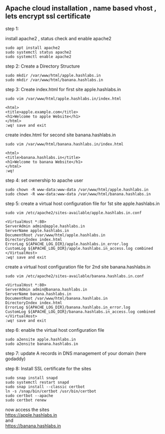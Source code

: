 ## Apache cloud installation , name based vhost , lets encrypt ssl certificate

step 1:

install apache2 , status check and enable apache2
```
sudo apt install apache2
sudo systemctl status apache2
sudo systemctl enable apache2
```

step 2:
Create a Directory Structure
```
sudo mkdir /var/www/html/apple.hashlabs.in
sudo mkdir /var/www/html/banana.hashlabs.in
```
step 3:
Create index.html for first site apple.hashlabs.in
```
sudo vim /var/www/html/apple.hashlabs.in/index.html
```
```
<html>
<title>apple.example.com</title>
<h1>Welcome to apple Website</h1>
</html>
:wq! save and exit
```
create index.html for second site banana.hashlabs.in
```
sudo vim /var/www/html/banana.hashlabs.in/index.html
```
```
<html>
<title>banana.hashlabs.in</title>
<h1>Welcome to banana Website</h1>
</html>
:wq!
```
step 4:
set ownership to apache user
```
sudo chown -R www-data:www-data /var/www/html/apple.hashlabs.in
sudo chown -R www-data:www-data /var/www/html/banana.hashlabs.in
```
step 5:
create a virtual host configuration file for 1st site apple.hashlabs.in
```
sudo vim /etc/apache2/sites-available/apple.hashlabs.in.conf
```
```
<VirtualHost *:80>
ServerAdmin admin@apple.hashlabs.in
ServerName apple.hashlabs.in
DocumentRoot /var/www/html/apple.hashlabs.in
DirectoryIndex index.html
ErrorLog ${APACHE_LOG_DIR}/apple.hashlabs.in_error.log
CustomLog ${APACHE_LOG_DIR}/apple.hashlabs.in_access.log combined
</VirtualHost>
:wq! save and exit
```

create a virtual host configuration file for 2nd site banana.hashlabs.in
```
sudo vim /etc/apache2/sites-available/banana.hashlabs.in.conf
```
```
<VirtualHost *:80>
ServerAdmin admin@banana.hashlabs.in
ServerName banana.hashlabs.in
DocumentRoot /var/www/html/banana.hashlabs.in
DirectoryIndex index.html
ErrorLog ${APACHE_LOG_DIR}/banana.hashlabs.in_error.log
CustomLog ${APACHE_LOG_DIR}/banana.hashlabs.in_access.log combined
</VirtualHost>
:wq! save and exit
```
step 6:
enable the virtual host configuration file
```
sudo a2ensite apple.hashlabs.in
sudo a2ensite banana.hashlabs.in
```
step 7:
update A records in DNS management of your domain (here godaddy)

step 8:
Install SSL certificate for the sites
```
sudo snap install snapd
sudo systemctl restart snapd
sudo snap install --classic certbot
ln -s /snap/bin/certbot /usr/bin/certbot
sudo certbot --apache
sudo certbot renew
```
now access the sites</br>
https://apple.hashlabs.in</br>
and</br>
https://banana.hashlabs.in
